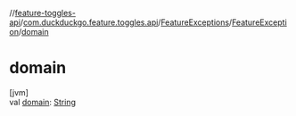 //[feature-toggles-api](../../../../index.md)/[com.duckduckgo.feature.toggles.api](../../index.md)/[FeatureExceptions](../index.md)/[FeatureException](index.md)/[domain](domain.md)

# domain

[jvm]\
val [domain](domain.md): [String](https://kotlinlang.org/api/latest/jvm/stdlib/kotlin/-string/index.html)
